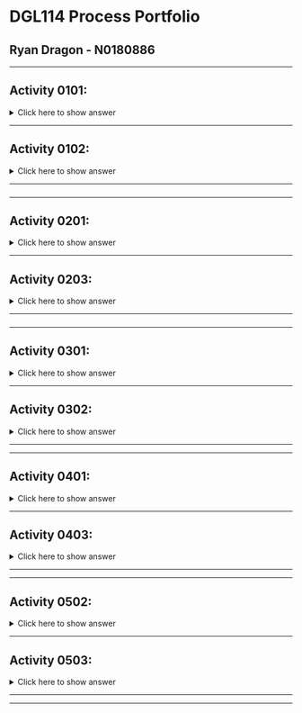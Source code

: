 # DGL114 Process Portfolio
## Ryan Dragon - N0180886
---
## **Activity 0101:**
<details>
 <summary>Click here to show answer</summary>

### **App Chosen:** *WorkHours*
Good Interface | Bad Interface
---------------------- | -----------------------
![Good Interface](https://github.com/n0180886/DGL114-Process-Portfolio/blob/main/images/good_interface.PNG?raw=true) | ![Bad Interface](https://github.com/n0180886/DGL114-Process-Portfolio/blob/main/images/bad_interface.PNG?raw=true)
 **Reason:** When entering in details regarding a specific job, the UI is easily read and can be used immediately without leaving anything unclear. Layout is simple, but effective. Everything that needs to be there is there. | **Reason:** As for navigation throughout the app, this is the home screen that you land on once the app has loaded. I believe the navigation could be larger and more contrasted to the screen to feel more 'tactile' to the user.
</details>

 ---
 ## **Activity 0102:**
 <details>
 <summary>Click here to show answer</summary>

 ### **What makes an app 'usable'?**
 > Nothing makes me as frustrated as when I download an app and I am immediately bombarded with ads. An app needs to be able to be utilized as intended without intrusive ads or popups, within reason if the app is free. The speed at which an app operates is a huge factor aswell. I want an app to run fast and efficiently, if an app is slow and not processing information at a reasonable speed it gives me the impression that the app was poorly developed.
 ### **What makes an app 'Intuitive'?**
 > I believe that an app could be described as 'intuitive' by not going too far outside of the general 'norms' surrounding application development. For example, most apps have a similar way to navigate the app (usually by a fixed footer or a side menu accessible by a hamburger menu). But when developers make their app more 'unique' or take a more unique approach, this can make the app much harder and more confusing to use.
### **List of 'usable' and 'intuitive' elements:**
 - Ease of navigation
 - Non-intrusive ads
 - Fast and responsive
 - Easy to read (not too busy)
 - High contrasting elements
</details>

---
###
---
## **Activity 0201:**
<details>
<summary>Click here to show answer</summary>

### **App Chosen:** *Snapchat*
---
### **Features:**
- android.hardware.audio.output
- android.hardware.audio.pro
- android.hardware.microphone
- android.hardware.camera
- android.hardware.camera.any
- android.hardware.camera.autofocus
- android.hardware.camera.external
- android.hardware.camera.flash
- android.hardware.camera.front
- android.hardware.fingerprint
- android.hardware.location
- android.hardware.location.gps
- android.hardware.location.network
- android.hardware.sensor.accelerometer
- android.hardware.sensor.gyroscope
- android.hardware.screen.portrait
- android.hardware.touchscreen
- android.hardware.touchscreen.multitouch
- android.hardware.wifi
- android.software.webview
- android.software.input_methods

---
### **Permissions:**
- Location Details
- Contact List
- Photos
- Microphone
- Camera
- Background App Refresh
- Cellular Data
- Siri & Search
 
</details>

 ---
## **Activity 0203:**
<details>
<summary>Click here to show answer</summary>
 
 ### **Article Chosen:** [The Color System](https://material.io/design/color/the-color-system.html#color-usage-and-palettes)
 ---
 ### **What did I learn from this article?**
 > By learning about the color system used by the android system, I will have a much greater potential to create apps that are visually appealing. Not only did it introduce me into the basics of how the color system works, it also showed me several tools that I can utilize in order to generate potential color palette options.
 
</details>

---
###
---
## **Activity 0301:**
<details>
<summary>Click here to show answer</summary>

## **App Chosen:** *Spotify*

### *List of views(activities)*
- Home
- Search
- Library

> Every other 'view' within the app is a menu/tab that is opened on top of the above views, and correspond directly to their parent view. For example, home has menus such as settings, recently played area, and suggested music. The search area is pretty obvious, and enables the user to search their database for more music to add into their library. The search area has no sub-menus except for the artist/playlists that come up after a search. And finally, the Library view has every menu/tab that corresponds with the user library; such as saved playlists, artists, albums, and podcasts.

 
</details>

 ---
## **Activity 0302:**
<details>
<summary>Click here to show answer</summary>

## **App Chosen:** *Spotify*

### *Events used:*
- onDrag()
- onTouch()

### *Events used but not discussed in ch3.1:*
> After searching the app, I was unable to have any events occur using other input events such as onLongClick(), onFocusChange(), onKey(), or onCreateSubtextMenu(). It appeared that the only inputs accepted on the spotify app are onTouch() and onDrag().
 
</details>

---
---

## **Activity 0401:**
<details>
<summary>Click here to show answer</summary>

## **App Chosen:** *FaceBook*

> I would consider Facebook to be a mix of flat and hierarchical. While using the app, you are presented with a bottom bar that presents multiple actions/views of equal importance. Once you reach the account information and account settings though, this is where it changes quite drastically. Due to the sheer number of settings, customization, information and security details, there is a vast amount of hierarchy being showed. There is a main screen for 'settings' and account information, but from this page specifically you can branch into groups, pages, events, jobs, ads manager, community help, fundraisers, help center, support inbox, issue reporting, terms and policies, privacy shortcuts, etc. The other views such as the home page, groups page, marketplace, and notifications views/activities can be switched through easily and generally have one clear purpose.
 
</details>

 ---
## **Activity 0403:**
<details>
<summary>Click here to show answer</summary>

> While a top-bar can be used without any actions/menus, a bottom-bar should generally only be used when your screen contains more than one action. For example, our class exercises would not suit a bottom-bar as they've primarily only used a single action. Typically, bottom bars also have a FAB, or 'Floating Action Button'. Typically a bottom bar can be very ergonomic for an end user, and as such will contain three to five top level destinations within the app.

</details>

---
---

## **Activity 0502:**
<details>
<summary>Click here to show answer</summary>

## **App Chosen:** *Snapchat*
---

### **Activity:** *Maps*
>**Tap?** Yes, views public posts in selected area <br>
>**Double Tap?** Yes, slightly zooms in to the map <br>
>**Long Press?** Yes, opens up a sharing menu. <br>
>**Scroll?** Yes, moves camera position <br>
>**Pinch?** Yes, zooms in on map <br>
>**Spread?** Yes, zooms out on map <br>
>**Drag?** Yes, moves camera position <br>
>**Fling?** From right to left, yes. Moves to messages screen. From left ro right, no.

### **Activity:** *Messages*
>**Tap?** Yes, opens conversation of person tapped on. <br>
>**Double Tap?** Yes, opens camera to send snap directly to selected conversation. <br>
>**Long Press?** Yes, opens contact menu relating to selected person. <br>
>**Scroll?** Yes, can scroll through conversations. <br>
>**Pinch?** No. <br>
>**Spread?** No. <br>
>**Drag?** No, only scroll. <br>
>**Fling?** From right to left, yes. Moves to camera screen. From left ro right, yes. Moves to map screen.

### **Activity:** *Camera*
>**Tap?** Yes, focuses camera on tapped point. <br>
>**Double Tap?** Yes, switches camera from front-back or back-front. <br>
>**Long Press?** Yes, uses shazam music recognition. <br>
>**Scroll?** Only bottom-top, opens up a filter manu for the camera. <br>
>**Pinch?** Yes, zooms out. <br>
>**Spread?** Yes, zooms in. <br>
>**Drag?** No. <br>
>**Fling?** From right to left, yes. Moves to friends screen. From left ro right, yes. Moves to messages screen.

### **Activity:** *Stories*
>**Tap?** Yes, selects a story to view. <br>
>**Double Tap?** No, only acts as a single tap. <br>
>**Long Press?** Yes, opens up contact menu. <br>
>**Scroll?** Yes, scrolls through story options. <br>
>**Pinch?** No. <br>
>**Spread?** No. <br>
>**Drag?** No, only scroll. <br>
>**Fling?** From right to left, yes. Moves to spotlight screen. From left ro right, yes. Moves to camera screen.

### **Activity:** *Spotlight*
>**Tap?** Yes, moves on to next spotlight. <br>
>**Double Tap?** No, acts as a single tap. <br>
>**Long Press?** Yes, opens up sharing menu. <br>
>**Scroll?** Yes, moves through spotlights. <br>
>**Pinch?** No. <br>
>**Spread?** No. <br>
>**Drag?** No, only spread. <br>
>**Fling?** From right to left, no. From left ro right, yes. Moves to friends screen.
 
</details>

 ---
## **Activity 0503:**
<details>
<summary>Click here to show answer</summary>

## When is the use of dialogs appropriate?

> I've found that dialogs can have many uses. As quoted from [material.io](https://material.io/components/dialogs#usage), "Dialogs should be used for: Errors that block an app’s normal operation,and Critical information that requires a specific user task, decision, or acknowledgement."

> This means they would be great options for choosing accounts to be logged in to, making decisions such as deleting, sharing, or canceling aa specific action, alerting the user, and even setting up an account/giving information to the app.

</details>

---
---